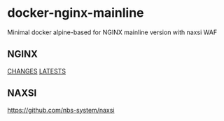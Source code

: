 # docker-nginx-mainline
Minimal docker alpine-based for NGINX mainline version with naxsi WAF

## NGINX

[CHANGES](https://nginx.org/en/CHANGES)
[LATESTS](https://nginx.org/download/nginx-1.13.1.tar.gz)

## NAXSI

https://github.com/nbs-system/naxsi
